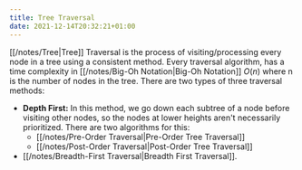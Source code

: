 ```yaml
---
title: Tree Traversal
date: 2021-12-14T20:32:21+01:00
---
```

[[/notes/Tree|Tree]] Traversal is the process of visiting/processing every node in a tree using a consistent method. Every traversal algorithm, has a time complexity in [[/notes/Big-Oh Notation|Big-Oh Notation]] $O(n)$ where n is the number of nodes in the tree. There are two types of three traversal methods:

* **Depth First:** In this method, we go down each subtree of a node before visiting other nodes, so the nodes at lower heights aren't necessarily prioritized. There are two algorithms for this:
	* [[/notes/Pre-Order Traversal|Pre-Order Tree Traversal]]
	* [[/notes/Post-Order Traversal|Post-Order Tree Traversal]]
* [[/notes/Breadth-First Traversal|Breadth First Traversal]].